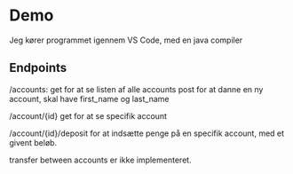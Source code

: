 # Demo

Jeg kører programmet igennem VS Code, med en java compiler 

## Endpoints

/accounts: 
get for at se listen af alle accounts
post for at danne en ny account, skal have first_name og last_name

/account/{id}
get for at se specifik account

/account/{id}/deposit for at indsætte penge på en specifik account, med et givent beløb.

transfer between accounts er ikke implementeret.